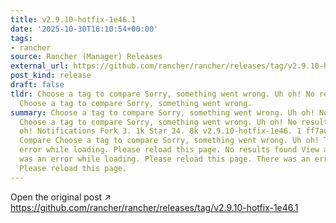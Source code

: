 ```yaml
---
title: v2.9.10-hotfix-1e46.1
date: '2025-10-30T16:10:54+00:00'
tags:
- rancher
source: Rancher (Manager) Releases
external_url: https://github.com/rancher/rancher/releases/tag/v2.9.10-hotfix-1e46.1
post_kind: release
draft: false
tldr: Choose a tag to compare Sorry, something went wrong. Uh oh! No results found
  Choose a tag to compare Sorry, something went wrong.
summary: Choose a tag to compare Sorry, something went wrong. Uh oh! No results found
  Choose a tag to compare Sorry, something went wrong. Uh oh! No results found Uh
  oh! Notifications Fork 3. 1k Star 24. 8k v2.9.10-hotfix-1e46. 1 ff7ad35 ff7ad35
  Compare Choose a tag to compare Sorry, something went wrong. Uh oh! There was an
  error while loading. Please reload this page. No results found View all tags There
  was an error while loading. Please reload this page. There was an error while loading.
  Please reload this page.
---
```

Open the original post ↗ https://github.com/rancher/rancher/releases/tag/v2.9.10-hotfix-1e46.1
